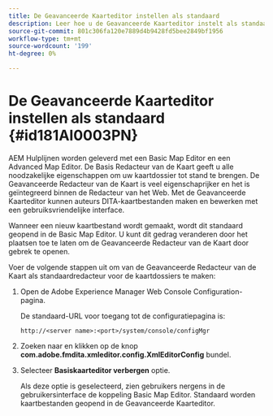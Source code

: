 ```yaml
---
title: De Geavanceerde Kaarteditor instellen als standaard
description: Leer hoe u de Geavanceerde Kaarteditor instelt als standaard
source-git-commit: 801c306fa120e7889d4b9428fd5bee2849bf1956
workflow-type: tm+mt
source-wordcount: '199'
ht-degree: 0%

---
```



# De Geavanceerde Kaarteditor instellen als standaard {#id181AI0003PN}

AEM Hulplijnen worden geleverd met een Basic Map Editor en een Advanced Map Editor. De Basis Redacteur van de Kaart geeft u alle noodzakelijke eigenschappen om uw kaartdossier tot stand te brengen. De Geavanceerde Redacteur van de Kaart is veel eigenschaprijker en het is geïntegreerd binnen de Redacteur van het Web. Met de Geavanceerde Kaarteditor kunnen auteurs DITA-kaartbestanden maken en bewerken met een gebruiksvriendelijke interface.

Wanneer een nieuw kaartbestand wordt gemaakt, wordt dit standaard geopend in de Basic Map Editor. U kunt dit gedrag veranderen door het plaatsen toe te laten om de Geavanceerde Redacteur van de Kaart door gebrek te openen.

Voer de volgende stappen uit om van de Geavanceerde Redacteur van de Kaart als standaardredacteur voor de kaartdossiers te maken:

1. Open de Adobe Experience Manager Web Console Configuration-pagina.

   De standaard-URL voor toegang tot de configuratiepagina is:

   ```http
   http://<server name>:<port>/system/console/configMgr
   ```

1. Zoeken naar en klikken op de knop **com.adobe.fmdita.xmleditor.config.XmlEditorConfig** bundel.

1. Selecteer **Basiskaarteditor verbergen** optie.

   Als deze optie is geselecteerd, zien gebruikers nergens in de gebruikersinterface de koppeling Basic Map Editor. Standaard worden kaartbestanden geopend in de Geavanceerde Kaarteditor.


